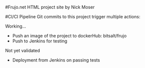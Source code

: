 #Frujo.net
HTML project site by Nick Moser

#CI/CI Pipeline
Git commits to this project trigger multiple actions:

Working...
* Push an image of the project to dockerHub: bitsalt/frujo
* Push to Jenkins for testing

Not yet validated
* Deployment from Jenkins on passing tests
